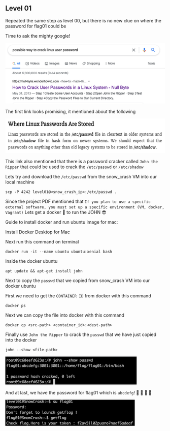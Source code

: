 <h2>Level 01</h2>

Repeated the same step as level 00, but there is no new clue on where the password for flag01 could be

Time to ask the mighty google!

![alt text](./screenshot/image1.png)

The first link looks promising, it mentioned about the following

![alt text](./screenshot/image2.png)

This link also mentioned that there is a password cracker called `John the Ripper` that could be used to crack the `/etc/passwd` or `/etc/shadow`

Lets try and download the `/etc/passwd` from the snow_crash VM into our local machine
```console
scp -P 4242 level01@<snow_crash_ip>:/etc/passwd .
```

Since the project PDF mentioned that `If you plan to use a specific external software, you must set up a specific environment (VM, docker, Vagrant)`
Lets get a docker 🐳 to run the JOHN :sunglasses:

Guide to install docker and run ubuntu image for mac:

Install Docker Desktop for Mac

Next run this command on terminal
```console
docker run -it --name ubuntu ubuntu:xenial bash
```

Inside the docker ubuntu
```console
apt update && apt-get install john
```

Next to copy the `passwd` that we copied from snow_crash VM into our docker ubuntu

First we need to get the `CONTAINER ID` from docker with this command
```console
docker ps
```

Next we can copy the file into docker with this command
```console
docker cp <src-path> <container_id>:<dest-path> 
```

Finally use `John the Ripper` to crack the `passwd` that we have just copied into the docker
```console
john --show <file-path>
```

![alt text](./screenshot/image3.png)

And at last, we have the password for flag01 which is `abcdefg`!    :partying_face: :tada: :tada: :tada:

![alt text](./screenshot/image4.png)
